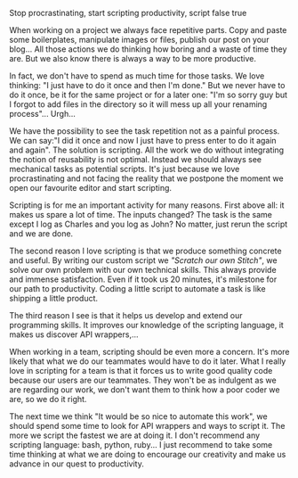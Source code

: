 Stop procrastinating, start scripting
productivity, script
false
true

When working on a project we always face repetitive parts. Copy and
paste some boilerplates, manipulate images or files, publish our post
on your blog... All those actions we do thinking how boring and a waste
of time they are. But we also know there is always a way to be more productive.  
  
In fact, we don't have to spend as much time for those tasks. We love
thinking: "I just have to do it once and then I'm
done." But we never have to do it once, be it for the same project or
for a later one: "I'm so sorry guy but I forgot to add files in the
directory so it will mess up all your renaming process"... Urgh...  
  
We have the possibility to see the task repetition not as a painful
process. We can say:"I did it once and now I just have to press enter
to do it again and again". The solution is scripting. All the work we
do without integrating the notion of reusability is not optimal. Instead
we should always see mechanical tasks as potential scripts. It's just
because we love procrastinating and not facing the reality that we
postpone the moment we open our favourite editor and start scripting.  

Scripting is for me an important activity for many reasons. First above
all: it makes us spare a lot of time. The inputs changed? The task is
the same except I log as Charles and you log as John? No matter, just
rerun the script and we are done.  

The second reason I love scripting is
that we produce something concrete and useful. By writing our custom
script we *"Scratch our own Stitch"*, we solve our own problem with our
own technical skills. This always provide and immense satisfaction.
Even if it took us 20 minutes, it's milestone for our path to
productivity. Coding a little script to automate a task is like shipping a
little product.  

The third reason I see is that it helps us develop and extend our programming
skills. It improves our knowledge of the scripting language, it makes us
discover API wrappers,...  

When working in a team, scripting should be even more a concern. It's
more likely that what we do our teammates would have to do it
later. What I really love in scripting for a team is that it forces us
to write good quality code because our users are our teammates. They
won't be as indulgent as we are regarding our work, we don't want them
to think how a poor coder we are, so we do it right.  


The next time we think "It would be so nice to automate this work", we
should spend some time to look for  API
wrappers and ways to script it. The more we script the fastest we are at
doing it. I don't recommend any scripting language: bash, python, ruby...
I just recommend to take some time thinking at what we are doing to
encourage our creativity and make us advance in our quest to 
productivity.
